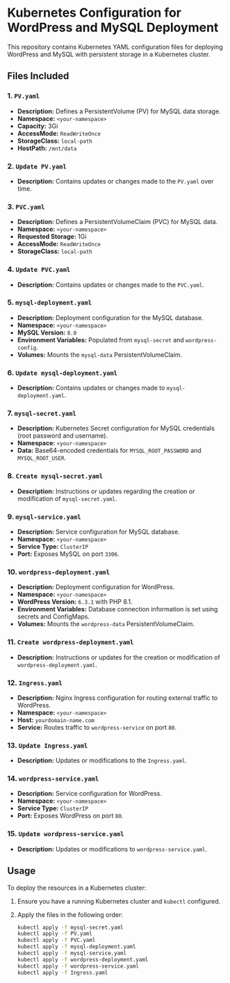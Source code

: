 # Kubernetes Configuration for WordPress and MySQL Deployment 

This repository contains Kubernetes YAML configuration files for deploying WordPress and MySQL with persistent storage in a Kubernetes cluster.

## Files Included
### 1. `PV.yaml`
- **Description:** Defines a PersistentVolume (PV) for MySQL data storage.
- **Namespace:** `<your-namespace>`
- **Capacity:** 3Gi
- **AccessMode:** `ReadWriteOnce`
- **StorageClass:** `local-path`
- **HostPath:** `/mnt/data`

### 2. `Update PV.yaml`
- **Description:** Contains updates or changes made to the `PV.yaml` over time.

### 3. `PVC.yaml`
- **Description:** Defines a PersistentVolumeClaim (PVC) for MySQL data.
- **Namespace:** `<your-namespace>`
- **Requested Storage:** 1Gi
- **AccessMode:** `ReadWriteOnce`
- **StorageClass:** `local-path`

### 4. `Update PVC.yaml`
- **Description:** Contains updates or changes made to the `PVC.yaml`.

### 5. `mysql-deployment.yaml`
- **Description:** Deployment configuration for the MySQL database.
- **Namespace:** `<your-namespace>`
- **MySQL Version:** `8.0`
- **Environment Variables:** Populated from `mysql-secret` and `wordpress-config`.
- **Volumes:** Mounts the `mysql-data` PersistentVolumeClaim.

### 6. `Update mysql-deployment.yaml`
- **Description:** Contains updates or changes made to `mysql-deployment.yaml`.

### 7. `mysql-secret.yaml`
- **Description:** Kubernetes Secret configuration for MySQL credentials (root password and username).
- **Namespace:** `<your-namespace>`
- **Data:** Base64-encoded credentials for `MYSQL_ROOT_PASSWORD` and `MYSQL_ROOT_USER`.

### 8. `Create mysql-secret.yaml`
- **Description:** Instructions or updates regarding the creation or modification of `mysql-secret.yaml`.

### 9. `mysql-service.yaml`
- **Description:** Service configuration for MySQL database.
- **Namespace:** `<your-namespace>`
- **Service Type:** `ClusterIP`
- **Port:** Exposes MySQL on port `3306`.

### 10. `wordpress-deployment.yaml`
- **Description:** Deployment configuration for WordPress.
- **Namespace:** `<your-namespace>`
- **WordPress Version:** `6.3.1` with PHP 8.1.
- **Environment Variables:** Database connection information is set using secrets and ConfigMaps.
- **Volumes:** Mounts the `wordpress-data` PersistentVolumeClaim.

### 11. `Create wordpress-deployment.yaml`
- **Description:** Instructions or updates for the creation or modification of `wordpress-deployment.yaml`.

### 12. `Ingress.yaml`
- **Description:** Nginx Ingress configuration for routing external traffic to WordPress.
- **Namespace:** `<your-namespace>`
- **Host:** `yourdomain-name.com`
- **Service:** Routes traffic to `wordpress-service` on port `80`.

### 13. `Update Ingress.yaml`
- **Description:** Updates or modifications to the `Ingress.yaml`.

### 14. `wordpress-service.yaml`
- **Description:** Service configuration for WordPress.
- **Namespace:** `<your-namespace>`
- **Service Type:** `ClusterIP`
- **Port:** Exposes WordPress on port `80`.

### 15. `Update wordpress-service.yaml`
- **Description:** Updates or modifications to `wordpress-service.yaml`.

## Usage

To deploy the resources in a Kubernetes cluster:

1. Ensure you have a running Kubernetes cluster and `kubectl` configured.
2. Apply the files in the following order:

   ```bash
   kubectl apply -f mysql-secret.yaml
   kubectl apply -f PV.yaml
   kubectl apply -f PVC.yaml
   kubectl apply -f mysql-deployment.yaml
   kubectl apply -f mysql-service.yaml
   kubectl apply -f wordpress-deployment.yaml
   kubectl apply -f wordpress-service.yaml
   kubectl apply -f Ingress.yaml
